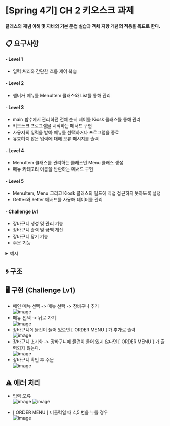 # [Spring 4기] CH 2 키오스크 과제
#### 클래스의 개념 이해 및 자바의 기본 문법 실습과 객체 지향 개념의 적용을 목표로 한다.

## 📋 요구사항
#### - Level 1 
- 입력 처리와 간단한 흐름 제어 복습
#### - Level 2
- 햄버거 메뉴를 MenuItem 클래스와 List를 통해 관리
#### - Level 3
- main 함수에서 관리하던 전체 순서 제어를 Kiosk 클래스를 통해 관리
- 키오스크 프로그램을 시작하는 메서드 구현
- 사용자의 입력을 받아 메뉴를 선택하거나 프로그램을 종료
- 유효하지 않은 입력에 대해 오류 메시지를 출력
#### - Level 4
- MenuItem 클래스를 관리하는 클래스인 Menu 클래스 생성
- 메뉴 카테고리 이름을 반환하는 메서드 구현
#### - Level 5
- MenuItem, Menu 그리고 Kiosk 클래스의 필드에 직접 접근하지 못하도록 설정
- Getter와 Setter 메서드를 사용해 데이터를 관리
#### - Challenge Lv1
- 장바구니 생성 및 관리 기능
- 장바구니 출력 및 금액 계산
- 장바구니 담기 기능
- 주문 기능
<details>
<summary>예시</summary>
<div markdown="1">

```java

[ MAIN MENU ]
1. Burgers
2. Drinks
3. Desserts
0. 종료      | 종료
1 <- // 1을 입력

[ BURGERS MENU ]
1. ShackBurger   | W 6.9 | 토마토, 양상추, 쉑소스가 토핑된 치즈버거
2. SmokeShack    | W 8.9 | 베이컨, 체리 페퍼에 쉑소스가 토핑된 치즈버거
3. Cheeseburger  | W 6.9 | 포테이토 번과 비프패티, 치즈가 토핑된 치즈버거
4. Hamburger     | W 5.4 | 비프패티를 기반으로 야채가 들어간 기본버거
0. 뒤로가기
2 <- // 2를 입력
선택한 메뉴: SmokeShack | W 8.9 | 베이컨, 체리 페퍼에 쉑소스가 토핑된 치즈버거

// 2번을 누르면 나오는 메뉴입니다.
"SmokeShack | W 8.9 | 베이컨, 체리 페퍼에 쉑소스가 토핑된 치즈버거"
위 메뉴를 장바구니에 추가하시겠습니까?
1. 확인        2. 취소
1 <-

// 1번을 누르면 나오는 메뉴입니다.
SmokeShack 이 장바구니에 추가되었습니다.

// 장바구니에 물건이 들어 있으면 아래와 같이 [ ORDER MENU ] 가 추가로 출력됩니다.
// 만약에 장바구니에 물건이 들어 있지 않다면 [ ORDER MENU ] 가 출력되지 않습니다. 
// 미출력일 때 4,5 번을 누르면 예외를 던저줘야 합니다.
아래 메뉴판을 보시고 메뉴를 골라 입력해주세요.

[ MAIN MENU ]
1. Burgers
2. Drinks
3. Desserts
0. 종료      | 종료

[ ORDER MENU ]
4. Orders       | 장바구니를 확인 후 주문합니다.
5. Cancel       | 진행중인 주문을 취소합니다.
4 <- // 4를 입력

// 4번을 누르면 나오는 메뉴입니다.
아래와 같이 주문 하시겠습니까?

[ Orders ]
SmokeShack | W 8.9 | 베이컨, 체리 페퍼에 쉑소스가 토핑된 치즈버거

[ Total ]
W 8.9

1. 주문      2. 메뉴판
1 <-

// 1번을 누르면 나오는 메뉴입니다.
주문이 완료되었습니다. 금액은 W 8.9 입니다.

```

</details>

## 🌀 구조


## 🖥 구현 (Challenge Lv1)
- 메인 메뉴 선택 -> 메뉴 선택 -> 장바구니 추가<br>
  ![image](https://github.com/user-attachments/assets/3efc4e02-9d83-4e78-8035-6784762715ea)<br>
- 메뉴 선택 -> 뒤로 가기<br>
  ![image](https://github.com/user-attachments/assets/bf65e4e0-fa43-45b9-b434-75570f5a1d40)<br>
- 장바구니에 물건이 들어 있으면 [ ORDER MENU ] 가 추가로 출력<br>
  ![image](https://github.com/user-attachments/assets/e17c3c2d-8e4e-4836-a223-5ef21099f479)<br>
- 장바구니 초기화 -> 장바구니에 물건이 들어 있지 않다면 [ ORDER MENU ] 가 출력되지 않는다.<br>
  ![image](https://github.com/user-attachments/assets/fb14fab2-1cf2-4e4c-9d6e-0eb0466e3612)<br>
- 장바구니 확인 후 주문<br>
![image](https://github.com/user-attachments/assets/3304abcc-0972-42a8-8aec-1bb07841b6c3)<br>



  
## ⚠️ 에러 처리
- 입력 오류<br>
  ![image](https://github.com/user-attachments/assets/ae284c3b-9cfe-4f71-b8b8-cad27b863fef)
  ![image](https://github.com/user-attachments/assets/cdfb26c3-45a5-4353-94a8-ccb0e5a6599b)<br>

- [ ORDER MENU ] 미출력일 때 4,5 번을 누를 경우<br>
  ![image](https://github.com/user-attachments/assets/f5817627-6813-454c-a5df-9e5b8059a59c)<br>
